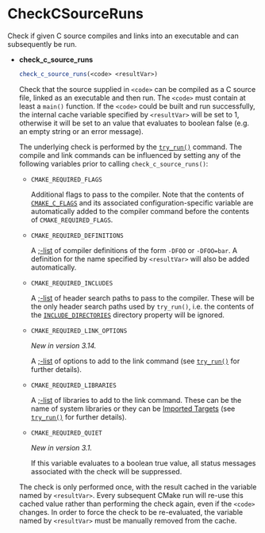 # CheckCSourceRuns

Check if given C source compiles and links into an executable and can subsequently be run.

- **check_c_source_runs**

  ```cmake
  check_c_source_runs(<code> <resultVar>)
  ```

  Check that the source supplied in `<code>` can be compiled as a C source file, linked as an executable and then run. The `<code>` must contain at least a `main()` function. If the `<code>` could be built and run successfully, the internal cache variable specified by `<resultVar>` will be set to 1, otherwise it will be set to an value that evaluates to boolean false (e.g. an empty string or an error message).

  The underlying check is performed by the [`try_run()`](https://cmake.org/cmake/help/latest/command/try_run.html#command:try_run) command. The compile and link commands can be influenced by setting any of the following variables prior to calling `check_c_source_runs()`:

  - `CMAKE_REQUIRED_FLAGS`

    Additional flags to pass to the compiler. Note that the contents of [`CMAKE_C_FLAGS`](https://cmake.org/cmake/help/latest/variable/CMAKE_LANG_FLAGS.html#variable:CMAKE__FLAGS) and its associated configuration-specific variable are automatically added to the compiler command before the contents of `CMAKE_REQUIRED_FLAGS`.

  - `CMAKE_REQUIRED_DEFINITIONS`

    A [;-list](https://cmake.org/cmake/help/latest/manual/cmake-language.7.html#cmake-language-lists) of compiler definitions of the form `-DFOO` or `-DFOO=bar`. A definition for the name specified by `<resultVar>` will also be added automatically.

  - `CMAKE_REQUIRED_INCLUDES`

    A [;-list](https://cmake.org/cmake/help/latest/manual/cmake-language.7.html#cmake-language-lists) of header search paths to pass to the compiler. These will be the only header search paths used by `try_run()`, i.e. the contents of the [`INCLUDE_DIRECTORIES`](https://cmake.org/cmake/help/latest/prop_dir/INCLUDE_DIRECTORIES.html#prop_dir:INCLUDE_DIRECTORIES) directory property will be ignored.

  - `CMAKE_REQUIRED_LINK_OPTIONS`

    *New in version 3.14.*

    A [;-list](https://cmake.org/cmake/help/latest/manual/cmake-language.7.html#cmake-language-lists) of options to add to the link command (see [`try_run()`](https://cmake.org/cmake/help/latest/command/try_run.html#command:try_run) for further details).

  - `CMAKE_REQUIRED_LIBRARIES`

    A [;-list](https://cmake.org/cmake/help/latest/manual/cmake-language.7.html#cmake-language-lists) of libraries to add to the link command. These can be the name of system libraries or they can be [Imported Targets](https://cmake.org/cmake/help/latest/manual/cmake-buildsystem.7.html#imported-targets) (see [`try_run()`](https://cmake.org/cmake/help/latest/command/try_run.html#command:try_run) for further details).

  - `CMAKE_REQUIRED_QUIET`

    *New in version 3.1.*

    If this variable evaluates to a boolean true value, all status messages associated with the check will be suppressed.

  The check is only performed once, with the result cached in the variable named by `<resultVar>`. Every subsequent CMake run will re-use this cached value rather than performing the check again, even if the `<code>` changes. In order to force the check to be re-evaluated, the variable named by `<resultVar>` must be manually removed from the cache.

